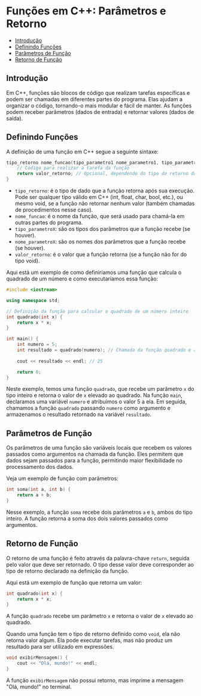 # Funções em C++: Parâmetros e Retorno

<!-- toc -->
- [Introdução](#introdução)
- [Definindo Funções](#definindo-funções)
- [Parâmetros de Função](#parâmetros-de-função)
- [Retorno de Função](#retorno-de-função)
<!-- toc -->

## Introdução

Em C++, funções são blocos de código que realizam tarefas específicas e podem ser chamadas em diferentes partes do programa. Elas ajudam a organizar o código, tornando-o mais modular e fácil de manter. As funções podem receber parâmetros (dados de entrada) e retornar valores (dados de saída).

## Definindo Funções

A definição de uma função em C++ segue a seguinte sintaxe:

```cpp
tipo_retorno nome_funcao(tipo_parametro1 nome_parametro1, tipo_parametro2 nome_parametro2, ...) {
    // Código para realizar a tarefa da função
    return valor_retorno; // Opcional, dependendo do tipo de retorno da função
}
```

- `tipo_retorno`: é o tipo de dado que a função retorna após sua execução. Pode ser qualquer tipo válido em C++ (int, float, char, bool, etc.), ou mesmo void, se a função não retornar nenhum valor (também chamadas de procedimentos nesse caso).
- `nome_funcao`: é o nome da função, que será usado para chamá-la em outras partes do programa.
- `tipo_parametroX`: são os tipos dos parâmetros que a função recebe (se houver).
- `nome_parametroX`: são os nomes dos parâmetros que a função recebe (se houver).
- `valor_retorno`: é o valor que a função retorna (se a função não for do tipo void).

Aqui está um exemplo de como definiríamos uma função que calcula o quadrado de um número e como executaríamos essa função:

```cpp
#include <iostream>

using namespace std;

// Definição da função para calcular o quadrado de um número inteiro
int quadrado(int x) {
    return x * x;
}

int main() {
    int numero = 5;
    int resultado = quadrado(numero); // Chamada da função quadrado e atribuição do resultado a uma variável
    
    cout << resultado << endl; // 25

    return 0;
}
```

Neste exemplo, temos uma função `quadrado`, que recebe um parâmetro `x` do tipo inteiro e retorna o valor de `x` elevado ao quadrado. Na função `main`, declaramos uma variável `numero` e atribuímos o valor 5 a ela. Em seguida, chamamos a função `quadrado` passando `numero` como argumento e armazenamos o resultado retornado na variável `resultado`.

## Parâmetros de Função

Os parâmetros de uma função são variáveis locais que recebem os valores passados como argumentos na chamada da função. Eles permitem que dados sejam passados para a função, permitindo maior flexibilidade no processamento dos dados.

Veja um exemplo de função com parâmetros:

```cpp
int soma(int a, int b) {
    return a + b;
}
```

Nesse exemplo, a função `soma` recebe dois parâmetros `a` e `b`, ambos do tipo inteiro. A função retorna a soma dos dois valores passados como argumentos.

## Retorno de Função

O retorno de uma função é feito através da palavra-chave `return`, seguida pelo valor que deve ser retornado. O tipo desse valor deve corresponder ao tipo de retorno declarado na definição da função.

Aqui está um exemplo de função que retorna um valor:

```cpp
int quadrado(int x) {
    return x * x;
}
```

A função `quadrado` recebe um parâmetro `x` e retorna o valor de `x` elevado ao quadrado.

Quando uma função tem o tipo de retorno definido como `void`, ela não retorna valor algum. Ela pode executar tarefas, mas não produz um resultado para ser utilizado em expressões.

```cpp
void exibirMensagem() {
    cout << "Olá, mundo!" << endl;
}
```

A função `exibirMensagem` não possui retorno, mas imprime a mensagem "Olá, mundo!" no terminal.
